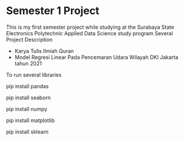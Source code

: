# Semester 1 Project

This is my first semester project while studying at the Surabaya State Electronics Polytechnic Applied Data Science study program
Several Project Description

- Karya Tulis Ilmiah Quran
- Model Regresi Linear Pada Pencemaran Udara Wilayah DKI Jakarta tahun 2021

To run several libraries

  pip install pandas

  pip install seaborn

  pip install numpy

  pip install matplotlib

  pip install sklearn
